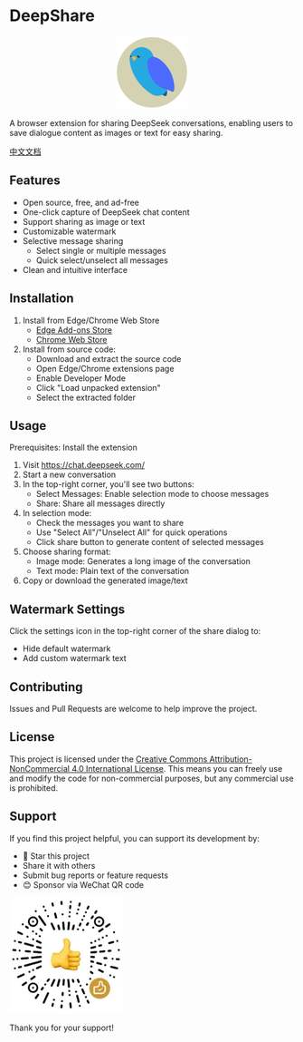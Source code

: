 # DeepShare

<p align="center">
  <img src="icons/deepshare-icon.svg" alt="deepshare-icon" width="128"/>
</p>

A browser extension for sharing DeepSeek conversations, enabling users to save dialogue content as images or text for easy sharing.

[中文文档](README.zh-CN.md)

## Features

- Open source, free, and ad-free
- One-click capture of DeepSeek chat content
- Support sharing as image or text
- Customizable watermark
- Selective message sharing
  - Select single or multiple messages
  - Quick select/unselect all messages
- Clean and intuitive interface

## Installation

1. Install from Edge/Chrome Web Store
   - [Edge Add-ons Store](https://microsoftedge.microsoft.com/addons/detail/deepshare/pdccjnppfegekpnhfljbngammgfbcofm)
   - [Chrome Web Store](https://chromewebstore.google.com/detail/deepsharedeepseek%E5%AF%B9%E8%AF%9D%E6%88%AA%E5%9B%BE%E5%88%86%E4%BA%AB/omnaecaamcabmnbjnpjpecoaalfgidop)
2. Install from source code:
   - Download and extract the source code
   - Open Edge/Chrome extensions page
   - Enable Developer Mode
   - Click "Load unpacked extension"
   - Select the extracted folder

## Usage

Prerequisites: Install the extension

1. Visit https://chat.deepseek.com/
2. Start a new conversation
3. In the top-right corner, you'll see two buttons:
   - Select Messages: Enable selection mode to choose messages
   - Share: Share all messages directly
4. In selection mode:
   - Check the messages you want to share
   - Use "Select All"/"Unselect All" for quick operations
   - Click share button to generate content of selected messages
5. Choose sharing format:
   - Image mode: Generates a long image of the conversation
   - Text mode: Plain text of the conversation
6. Copy or download the generated image/text

## Watermark Settings

Click the settings icon in the top-right corner of the share dialog to:

- Hide default watermark
- Add custom watermark text

## Contributing

Issues and Pull Requests are welcome to help improve the project.

## License

This project is licensed under the [Creative Commons Attribution-NonCommercial 4.0 International License](LICENSE). This means you can freely use and modify the code for non-commercial purposes, but any commercial use is prohibited.

## Support

If you find this project helpful, you can support its development by:

- 🌟 Star this project
- Share it with others
- Submit bug reports or feature requests
- 😊 Sponsor via WeChat QR code

<img src="icons/sponsor-code.png" alt="donate" width="200"/>

Thank you for your support!